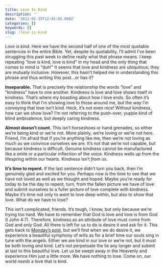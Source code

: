 ```yaml
---
title: Love Is Kind
description: ''
date: '2012-01-19T12:45:02.000Z'
categories: []
keywords: []
slug: /love-is-kind
---
```


_Love is kind_. Here we have the second half of one of the most quotable sentences in the entire Bible. Yet, despite its quotability, I’ll admit I’ve been struggling this past week to define really what that phrase means. I keep repeating “love is kind, love is kind” in my head and the only thing that comes to mind is “duh!” It seems that love and kindness are ubiquitous; they are mutually inclusive. However, this hasn’t helped me in understanding this phrase and thus writing this post…or has it?

**Inseparable.** That is precisely the relationship the words “love” and “kindness” have to one another. Kindness is love and love shows itself _in_ kindness. That’s where my boasting about how I love ends. So often it’s easy to think that I’m showing love to those around me, but the _way_ I’m conveying that love isn’t kind. Heck, it’s not even nice! Without kindness, how can we show love? I’m not referring to the push-over, yuppie kind of blind ambivalence, but deeply caring kindness.

**Almost doesn’t count.** This isn’t horseshoes or hand grenades, so either we’re being kind or we’re not. More plainly, we’re loving or we’re not here. Friend, I’m afraid that if you’re anything like me, then we’re not loving as much as we convince ourselves we are. It’s not that we’re not capable, but because kindness is difficult. Genuine kindness cannot be manufactured like a smile or a particular inflection of the voice. Kindness wells up from the lifespring within our hearts. Kindness isn’t _from_ us.

**It’s time to repent.** If the last sentence didn’t turn you back, then I’m genuinely glad and excited for you. Perhaps now is the time to see that we have not loved as well as we thought and hoped. Maybe you’re ready for today to be the day to repent, turn, from the fallen picture we have of love and submit ourselves to a fuller picture of love complete with kindness. Maybe it’s time not only to _want_ to love deep within, but also to _show_ that love. What do we have to lose?

This isn’t complicated, friends. It’s tough, I know, but only because we’re trying too hard. We have to remember that God is love and love is from God (I John 4:7). Therefore, kindness as an attribute of love must come from God and _only_ God. All there is left for us to do is desire it and ask for it. This gets back to [Monday’s post](http://104.193.143.57/~waywar13/ce/2012/01/16/unwilling-to-ask/), but we’ll find when we do desire it, we experience a beautiful symphony of wills as for a brief time our souls sing in tune with the angels. Either we are kind in our love or we’re not, but it must be both loving _and_ kind. Let’s not perpetuate the lie any longer and submit at last to this beautiful love. Let us be swept away in the Heavenly and experience Him just a little more. We have nothing to lose. Come on, our world _needs_ a love that is kind.